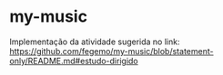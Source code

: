 # my-music
Implementação da atividade sugerida no link: https://github.com/fegemo/my-music/blob/statement-only/README.md#estudo-dirigido
